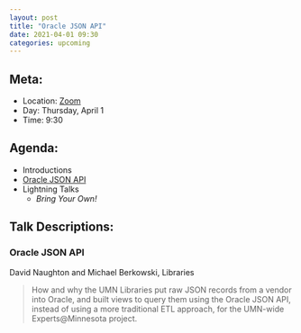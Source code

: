 ```yaml
---
layout: post
title: "Oracle JSON API"
date: 2021-04-01 09:30
categories: upcoming
---
```


## Meta:

- Location: [Zoom](https://z.umn.edu/cpmstream)
- Day: Thursday, April 1
- Time: 9:30

## Agenda:

- Introductions
- [Oracle JSON API](#oracle-json-api)
- Lightning Talks
  - _Bring Your Own!_

## Talk Descriptions:

### Oracle JSON API
David Naughton and Michael Berkowski, Libraries

> How and why the UMN Libraries put raw JSON records from a vendor into Oracle, and built views to query them using the Oracle JSON API, instead of using a more traditional ETL approach, for the UMN-wide Experts@Minnesota project.
